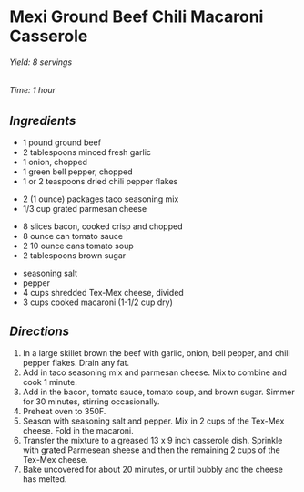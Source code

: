 # Mexi Ground Beef Chili Macaroni Casserole

######  Yield: 8 servings
######  Time:  1 hour

##  *Ingredients*
- 1 pound ground beef
- 2 tablespoons minced fresh garlic
- 1 onion, chopped
- 1 green bell pepper, chopped
- 1 or 2 teaspoons dried chili pepper flakes
<!--  -->
- 2 (1 ounce) packages taco seasoning mix
- 1/3 cup grated parmesan cheese
<!--  -->
- 8 slices bacon, cooked crisp and chopped
- 8 ounce can tomato sauce
- 2 10 ounce cans tomato soup
- 2 tablespoons brown sugar
<!--  -->
- seasoning salt
- pepper
- 4 cups shredded Tex-Mex cheese, divided
- 3 cups cooked macaroni (1-1/2 cup dry)

##  *Directions*
1. In a large skillet brown the beef with garlic, onion, bell pepper, and
chili pepper flakes.  Drain any fat.
2. Add in taco seasoning mix and parmesan cheese.  Mix to combine and
cook 1 minute.
3. Add in the bacon, tomato sauce, tomato soup, and brown sugar.  Simmer
for 30 minutes, stirring occasionally.
4. Preheat oven to 350F.
5. Season with seasoning salt and pepper.  Mix in 2 cups of the Tex-Mex
cheese.  Fold in the macaroni.
6. Transfer the mixture to a greased 13 x 9 inch casserole dish.
Sprinkle with grated Parmesean sheese and then the remaining 2 cups of
the Tex-Mex cheese.
7. Bake uncovered for about 20 minutes, or until bubbly and the cheese
has melted.